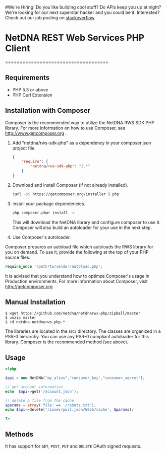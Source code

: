 #We're Hiring!
Do you like building cool stuff?  Do APIs keep you up at night? We're looking for our next superstar hacker and you could be it. Interested? Check out our job posting on [stackoverflow](http://careers.stackoverflow.com/jobs/37078/senior-web-engineer-for-fun-growing-la-startup-maxcdn&a=JdFbT4OY).

# NetDNA REST Web Services PHP Client
====================================

## Requirements
- PHP 5.3 or above
- PHP Curl Extension

## Installation with Composer
Composer is the recommended way to utilize the NetDNA RWS SDK PHP library.  For more information on how to use Composer, see http://www.getcomposer.org .  

1. Add "netdna/rws-sdk-php" as a dependency in your composer.json project file.
    ```json
    {
        "require": {
            "netdna/rws-sdk-php": "2.*"
        }
    }
    ```

2. Download and install Composer (if not already installed).
    ```bash
    curl -sS https://getcomposer.org/installer | php
    ```

3. Install your package dependencies.
    ```bash
    php composer.phar install -o
    ```

    This will download the NetDNA library and configure composer to use it.  Composer will also build an autoloader for your use in the next step.

4. Use Composer's autoloader.

Composer prepares an autoload file which autoloads the RWS library for you on demand.  To use it, provide the following at the top of your PHP source files:

```php
require_once '/path/to/vendor/autoload.php';
```

It is advised that you understand how to optimze Composer's usage in Production environments.  For more information about Composer, visit http://getcomposer.org


## Manual Installation

```shell
$ wget https://github.com/netdna/netdnarws-php/zipball/master
$ unzip master
$ cd netdna-netdnarws-php-*
```

The libraries are located in the src/ directory.  The classes are organized in a PSR-0 hierarchy.  You can use any PSR-0 compliant autoloader for this library. Composer is the recommended method (see above).

## Usage
```php
<?php

$api = new NetDNA("my_alias","consumer_key","consumer_secret");

// get account information
echo  $api->get('/account.json');

// delete a file from the cache
$params = array('file' => '/robots.txt');
echo $api->delete('/zones/pull.json/6055/cache', $params);

?>
```

## Methods

It has support for `GET`, `POST`, `PUT` and `DELETE` OAuth signed requests.

